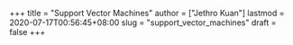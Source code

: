 +++
title = "Support Vector Machines"
author = ["Jethro Kuan"]
lastmod = 2020-07-17T00:56:45+08:00
slug = "support_vector_machines"
draft = false
+++
